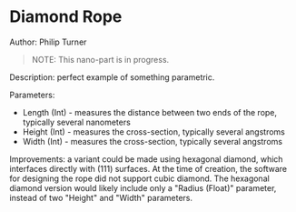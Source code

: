 # Diamond Rope

Author: Philip Turner

> NOTE: This nano-part is in progress.

Description: perfect example of something parametric.

Parameters:
- Length (Int) - measures the distance between two ends of the rope, typically several nanometers
- Height (Int) - measures the cross-section, typically several angstroms
- Width (Int) - measures the cross-section, typically several angstroms

Improvements: a variant could be made using hexagonal diamond, which interfaces directly with (111) surfaces. At the time of creation, the software for designing the rope did not support cubic diamond. The hexagonal diamond version would likely include only a "Radius (Float)" parameter, instead of two "Height" and "Width" parameters.
